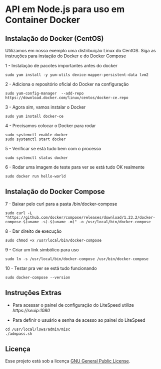 # API em Node.js para uso em Container Docker

## Instalação do Docker (CentOS)

Utilizamos em nosso exemplo uma distribuição Linux do CentOS. Siga as instruções para instação do Docker e do Docker Compose

1 - Instalação de pacotes importantes antes do docker

```shell
sudo yum install -y yum-utils device-mapper-persistent-data lvm2
```

2 - Adiciona o repositório oficial do Docker na configuração

```shell
sudo yum-config-manager  --add-repo https://download.docker.com/linux/centos/docker-ce.repo
```

3 - Agora sim, vamos instalar o Docker

```shell
sudo yum install docker-ce
```

4 - Precisamos colocar o Docker para rodar

```shell
sudo systemctl enable docker
sudo systemctl start docker
```

5 - Verificar se está tudo bem com o processo

```shell
sudo systemctl status docker
```

6 - Rodar uma imagem de teste para ver se está tudo OK realmente

```shell
sudo docker run hello-world
```

## Instalação do Docker Compose

7 - Baixar pelo curl para a pasta /bin/docker-compose

```shell
sudo curl -L "https://github.com/docker/compose/releases/download/1.23.2/docker-compose-$(uname -s)-$(uname -m)" -o /usr/local/bin/docker-compose
```

8 - Dar direito de execução

```shell
sudo chmod +x /usr/local/bin/docker-compose
```

9 - Criar um link simbólico para uso

```shell
sudo ln -s /usr/local/bin/docker-compose /usr/bin/docker-compose
```

10 - Testar pra ver se está tudo funcionando

```shell
sudo docker-compose --version
```

## Instruções Extras

- Para acessar o painel de configuração do LiteSpeed utilize _https://seuip:1080_

- Para definir o usuário e senha de acesso ao painel do LiteSpeed

```shell
cd /usr/local/lsws/admin/misc
./admpass.sh
```

## Licença

Esse projeto está sob a licença [GNU General Public License](https://opensource.org/licenses/GPL-3.0).
